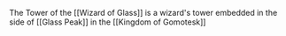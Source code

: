 The Tower of the [[Wizard of Glass]] is a wizard's tower embedded in the side of [[Glass Peak]] in the [[Kingdom of Gomotesk]]